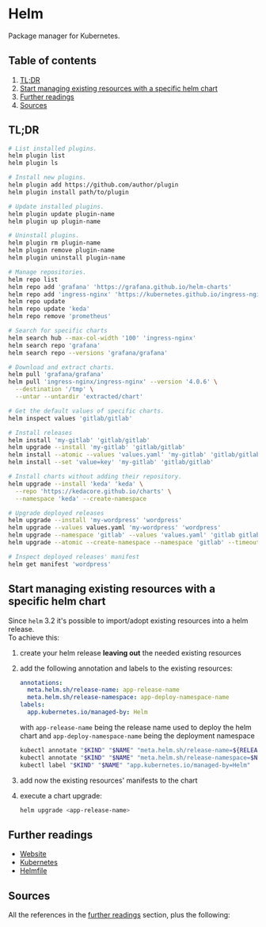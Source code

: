 # Helm

Package manager for Kubernetes.

## Table of contents <!-- omit in toc -->

1. [TL;DR](#tldr)
1. [Start managing existing resources with a specific helm chart](#start-managing-existing-resources-with-a-specific-helm-chart)
1. [Further readings](#further-readings)
1. [Sources](#sources)

## TL;DR

```sh
# List installed plugins.
helm plugin list
helm plugin ls

# Install new plugins.
helm plugin add https://github.com/author/plugin
helm plugin install path/to/plugin

# Update installed plugins.
helm plugin update plugin-name
helm plugin up plugin-name

# Uninstall plugins.
helm plugin rm plugin-name
helm plugin remove plugin-name
helm plugin uninstall plugin-name

# Manage repositories.
helm repo list
helm repo add 'grafana' 'https://grafana.github.io/helm-charts'
helm repo add 'ingress-nginx' 'https://kubernetes.github.io/ingress-nginx'
helm repo update
helm repo update 'keda'
helm repo remove 'prometheus'

# Search for specific charts
helm search hub --max-col-width '100' 'ingress-nginx'
helm search repo 'grafana'
helm search repo --versions 'grafana/grafana'

# Download and extract charts.
helm pull 'grafana/grafana'
helm pull 'ingress-nginx/ingress-nginx' --version '4.0.6' \
  --destination '/tmp' \
  --untar --untardir 'extracted/chart'

# Get the default values of specific charts.
helm inspect values 'gitlab/gitlab'

# Install releases
helm install 'my-gitlab' 'gitlab/gitlab'
helm upgrade --install 'my-gitlab' 'gitlab/gitlab'
helm install --atomic --values 'values.yaml' 'my-gitlab' 'gitlab/gitlab'
helm install --set 'value=key' 'my-gitlab' 'gitlab/gitlab'

# Install charts without adding their repository.
helm upgrade --install 'keda' 'keda' \
  --repo 'https://kedacore.github.io/charts' \
  --namespace 'keda' --create-namespace

# Upgrade deployed releases
helm upgrade --install 'my-wordpress' 'wordpress'
helm upgrade --values values.yaml 'my-wordpress' 'wordpress'
helm upgrade --namespace 'gitlab' --values 'values.yaml' 'gitlab gitlab/gitlab' --dry-run
helm upgrade --atomic --create-namespace --namespace 'gitlab' --timeout 0 --values 'values.yaml' 'gitlab' 'gitlab/gitlab' --debug

# Inspect deployed releases' manifest
helm get manifest 'wordpress'
```

## Start managing existing resources with a specific helm chart

Since `helm` 3.2 it's possible to import/adopt existing resources into a helm release.<br/>
To achieve this:

1. create your helm release **leaving out** the needed existing resources
1. add the following annotation and labels to the existing resources:

   ```yaml
   annotations:
     meta.helm.sh/release-name: app-release-name
     meta.helm.sh/release-namespace: app-deploy-namespace-name
   labels:
     app.kubernetes.io/managed-by: Helm
   ```

   with `app-release-name` being the release name used to deploy the helm chart and `app-deploy-namespace-name` being the deployment namespace

   ```sh
   kubectl annotate "$KIND" "$NAME" "meta.helm.sh/release-name=${RELEASE_NAME}"
   kubectl annotate "$KIND" "$NAME" "meta.helm.sh/release-namespace=$NAMESPACE"
   kubectl label "$KIND" "$NAME" "app.kubernetes.io/managed-by=Helm"
   ```

1. add now the existing resources' manifests to the chart
1. execute a chart upgrade:

   ```sh
   helm upgrade <app-release-name>
   ```

## Further readings

- [Website]
- [Kubernetes]
- [Helmfile]

## Sources

All the references in the [further readings] section, plus the following:

<!-- project's references -->
[website]: https://helm.sh/

<!-- in-article references -->
[further readings]: #further-readings

<!-- internal references -->
[helmfile]: helmfile.md
[kubernetes]: README.md

<!-- external references -->
